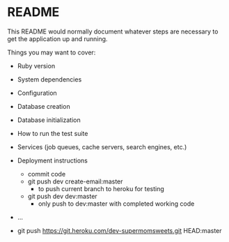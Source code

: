 # README

This README would normally document whatever steps are necessary to get the
application up and running.

Things you may want to cover:

- Ruby version

- System dependencies

- Configuration

- Database creation

- Database initialization

- How to run the test suite

- Services (job queues, cache servers, search engines, etc.)

- Deployment instructions

  - commit code
  - git push dev create-email:master
    - to push current branch to heroku for testing
  - git push dev dev:master
    - only push to dev:master with completed working code

- ...
- git push https://git.heroku.com/dev-supermomsweets.git HEAD:master
